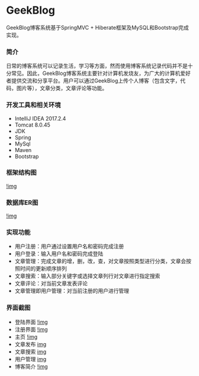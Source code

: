  # GeekBlog
  GeekBlog博客系统基于SpringMVC + Hiberate框架及MySQL和Bootstrap完成实现。
  
 ### 简介
 日常的博客系统可以记录生活，学习等方面，然而使用博客系统记录代码并不是十分常见。因此，GeekBlog博客系统主要针对计算机发烧友，为广大的计算机爱好者提供交流和分享平台。用户可以通过GeekBlog上传个人博客（包含文字，代码，图片等），文章分类，文章评论等功能。
 
 ### 开发工具和相关环境
 * IntelliJ IDEA 2017.2.4
 * Tomcat 8.0.45
 * JDK
 * Spring
 * MySql
 * Maven
 * Bootstrap
 
 ### 框架结构图
 [!img](https://github.com/zhengxinyu0825/GeekBlog/blob/master/screenshot/feature_overview.png)
 
 ### 数据库ER图
 [!img](https://github.com/zhengxinyu0825/GeekBlog/blob/master/screenshot/database_overview.png)
 
 ### 实现功能
 * 用户注册：用户通过设置用户名和密码完成注册
 * 用户登录：输入用户名和密码完成登陆
 * 文章管理：完成文章的增，删，改，查，对文章按照类型进行分类，文章会按照时间的更新顺序排列
 * 文章搜索：输入部分关键字或选择文章列行对文章进行指定搜索  
 * 文章评论：对当前文章发表评论
 * 文章管理即用户管理：对当前注册的用户进行管理

 ### 界面截图
 * 登陆界面
 [!img](https://github.com/zhengxinyu0825/GeekBlog/blob/master/screenshot/login-page.png)
 * 注册界面
 [!img](https://github.com/zhengxinyu0825/GeekBlog/blob/master/screenshot/register-page.png)
 * 主页
 [!img](https://github.com/zhengxinyu0825/GeekBlog/blob/master/screenshot/home-page.png)
 * 文章发布
 [img](https://github.com/zhengxinyu0825/GeekBlog/blob/master/screenshot/addblog-page.png)
 * 文章搜索
 [img](https://github.com/zhengxinyu0825/GeekBlog/blob/master/screenshot/searchblog-page.png)
 * 用户管理
 [img](https://github.com/zhengxinyu0825/GeekBlog/blob/master/screenshot/admin-page.png)
 * 博客简介
 [!img](https://github.com/zhengxinyu0825/GeekBlog/blob/master/screenshot/introduction-page.png)
